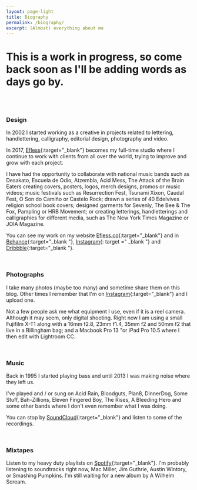 ```yaml
---
layout: page-light
title: Biography
permalink: /biography/
excerpt: (Almost) everything about me
---
```


# This is a work in progress, so come back soon as I'll be adding words as days go by.

<br><br>

### Design

In 2002 I started working as a creative in projects related to lettering, handlettering, calligraphy, editorial design, photography and video.

In 2017, [Efless](http://efless.co){:target="_blank"} becomes my full-time studio where I continue to work with clients from all over the world, trying to improve and grow with each project.

I have had the opportunity to collaborate with national music bands such as Desakato, Escuela de Odio, Atzembla, Acid Mess, The Attack of the Brain Eaters creating covers, posters, logos, merch designs, promos or music videos; music festivals such as Resurrection Fest, Tsunami Xixon, Caudal Fest, O Son do Camiño or Castelo Rock; drawn a series of 40 Edelvives religion school book covers; designed garments for Sevenly, The Bee & The Fox, Pampling or HRB Movement; or creating letterings, handletterings and calligraphies for different media, such as The New York Times Magazine or JOIA Magazine.

You can see my work on my website [Efless.co](http://efless.co){:target="_blank"} and in [Behance](http://behance.com/efless){:target="_blank "}, [Instagram](http://instagram.com/efless){: target =" _blank "} and [Dribbble](http://dribbble.com/efless){:target="_blank "}.

<br>

### Photographs

I take many photos (maybe too many) and sometime share them on this blog. Other times I remember that I'm on [Instagram](http://instagram.com/franvelas.co){:target="_blank"} and I upload one.

Not a few people ask me what equipment I use, even if it is a reel camera. Although it may seem, only digital shooting. Right now I am using a small Fujifilm X-T1 along with a 16mm f2.8, 23mm f1.4, 35mm f2 and 50mm f2 that live in a Billingham bag; and a Macbook Pro 13 "or iPad Pro 10.5 where I then edit with Lightroom CC.

<br>

### Music

Back in 1995 I started playing bass and until 2013 I was making noise where they left us.

I've played and / or sung on Acid Rain, Bloodguts, Plan8, DinnerDog, Some Stuff, Bah-Zillions, Eleven Fingered Boy, The Rises, A Bleeding Hero and some other bands where I don't even remember what I was doing.

You can stop by [SoundCloud](https://soundcloud.com/franvelasco/albums){:target="_blank"} and listen to some of the recordings.

<br>

### Mixtapes

Listen to my heavy duty playlists on [Spotify](https://open.spotify.com/user/efless?si=e_ZKjKO_S0uB5Ek6mhIWRA){:target="_blank"}.
I'm probably listening to soundtracks right now, Mac Miller, Jim Guthrie, Austin Wintory, or Smashing Pumpkins. I'm still waiting for a new album by A Wilhelm Scream.

